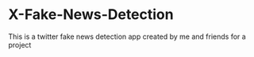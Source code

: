 # X-Fake-News-Detection
This is a twitter fake news detection app created by me and friends for a project
